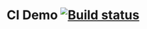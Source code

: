 # CI Demo [![Build status](https://ci.appveyor.com/api/projects/status/rd63cxmaxo10itub?svg=true)](https://ci.appveyor.com/project/mumitrols/unit-2-3)